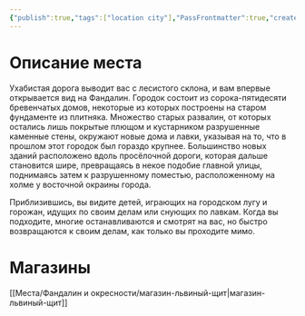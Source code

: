 ```yaml
---
{"publish":true,"tags":["location city"],"PassFrontmatter":true,"created":"2025-04-02T17:47:10.044+03:00","updated":"2025-04-02T17:47:10.044+03:00"}
---
```


# Описание места
Ухабистая дорога выводит вас с лесистого склона, и вам впервые открывается вид на Фандалин. Городок состоит из сорока-пятидесяти бревенчатых домов, некоторые из которых построены на старом фундаменте из плитняка. Множество старых развалин, от которых остались лишь покрытые плющом и кустарником разрушенные каменные стены, окружают новые дома и лавки, указывая на то, что в прошлом этот городок был гораздо крупнее. Большинство новых зданий расположено вдоль просёлочной дороги, которая дальше становится шире, превращаясь в некое подобие главной улицы, поднимаясь затем к разрушенному поместью, расположенному на холме у восточной окраины города.

Приблизившись, вы видите детей, играющих на городском лугу и горожан, идущих по своим делам или снующих по лавкам. Когда вы подходите, многие останавливаются и смотрят на вас, но быстро возвращаются к своим делам, как только вы проходите мимо. 


# Магазины

[[Места/Фандалин и окресности/магазин-львиный-щит\|магазин-львиный-щит]]
